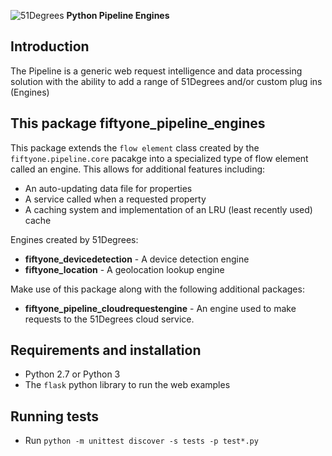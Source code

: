 ![51Degrees](https://51degrees.com/DesktopModules/FiftyOne/Distributor/Logo.ashx?utm_source=github&utm_medium=repository&utm_content=readme_main&utm_campaign=python-open-source "Data rewards the curious") **Python Pipeline Engines**

## Introduction

The Pipeline is a generic web request intelligence and data processing solution with the ability to add a range of 51Degrees and/or custom plug ins (Engines) 

## This package fiftyone_pipeline_engines

This package extends the `flow element` class created by the `fiftyone.pipeline.core` pacakge into a specialized type of flow element called an engine. This allows for additional features including:

* An auto-updating data file for properties
* A service called when a requested property
* A caching system and implementation of an LRU (least recently used) cache

Engines created by 51Degrees:

- **fiftyone_devicedetection** - A device detection engine
- **fiftyone_location** - A geolocation lookup engine

Make use of this package along with the following additional packages:

- **fiftyone_pipeline_cloudrequestengine** - An engine used to make requests to the 51Degrees cloud service.

## Requirements and installation

* Python 2.7 or Python 3
* The `flask` python library to run the web examples 

## Running tests

* Run `python -m unittest discover -s tests -p test*.py`

